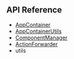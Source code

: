 ## API Reference

- [AppContainer](./AppContainer.md)
- [AppContainerUtils](./AppContainerUtils.md)
- [ComponentManager](./ComponentManager.md)
- [ActionForwarder](./ActionForwarder.md)
- utils
